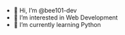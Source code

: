 - 👋 Hi, I’m @bee101-dev
- 👀 I’m interested in Web Development
- 🌱 I’m currently learning Python


<!---
bee101-dev/bee101-dev is a ✨ special ✨ repository because its `README.md` (this file) appears on your GitHub profile.
You can click the Preview link to take a look at your changes.
--->
